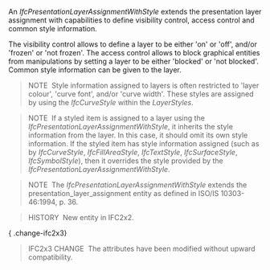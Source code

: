 ﻿An _IfcPresentationLayerAssignmentWithStyle_ extends the presentation layer assignment with capabilities to define visibility control, access control and common style information.

The visibility control allows to define a layer to be either 'on' or 'off', and/or 'frozen' or 'not frozen'. The access control allows to block graphical entities from manipulations by setting a layer to be either 'blocked' or 'not blocked'. Common style information can be given to the layer.

> NOTE&nbsp; Style information assigned to layers is often restricted to 'layer colour', 'curve font', and/or 'curve width'. These styles are assigned by using the _IfcCurveStyle_ within the _LayerStyles_.

> NOTE&nbsp; If a styled item is assigned to a layer using the _IfcPresentationLayerAssignmentWithStyle_, it inherits the style information from the layer. In this case, it should omit its own style information. If the styled item has style information assigned (such as by _IfcCurveStyle_, _IfcFillAreaStyle_, _IfcTextStyle_, _IfcSurfaceStyle_, _IfcSymbolStyle_), then it overrides the style provided by the _IfcPresentationLayerAssignmentWithStyle_.

> NOTE&nbsp; The _IfcPresentationLayerAssignmentWithStyle_ extends the presentation_layer_assignment entity as defined in ISO/IS 10303-46:1994, p. 36.

> HISTORY&nbsp; New entity in IFC2x2.

{ .change-ifc2x3}
> IFC2x3 CHANGE &nbsp;The attributes have been modified without upward compatibility.
